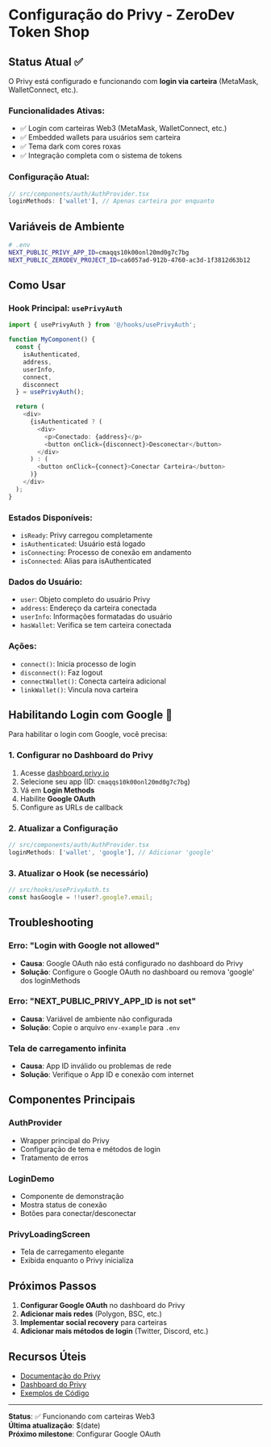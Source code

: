 # Configuração do Privy - ZeroDev Token Shop

## Status Atual ✅

O Privy está configurado e funcionando com **login via carteira** (MetaMask, WalletConnect, etc.).

### Funcionalidades Ativas:
- ✅ Login com carteiras Web3 (MetaMask, WalletConnect, etc.)
- ✅ Embedded wallets para usuários sem carteira
- ✅ Tema dark com cores roxas
- ✅ Integração completa com o sistema de tokens

### Configuração Atual:

```typescript
// src/components/auth/AuthProvider.tsx
loginMethods: ['wallet'], // Apenas carteira por enquanto
```

## Variáveis de Ambiente

```bash
# .env
NEXT_PUBLIC_PRIVY_APP_ID=cmaqqs10k00onl20md0g7c7bg
NEXT_PUBLIC_ZERODEV_PROJECT_ID=ca6057ad-912b-4760-ac3d-1f3812d63b12
```

## Como Usar

### Hook Principal: `usePrivyAuth`

```typescript
import { usePrivyAuth } from '@/hooks/usePrivyAuth';

function MyComponent() {
  const { 
    isAuthenticated, 
    address, 
    userInfo, 
    connect, 
    disconnect 
  } = usePrivyAuth();

  return (
    <div>
      {isAuthenticated ? (
        <div>
          <p>Conectado: {address}</p>
          <button onClick={disconnect}>Desconectar</button>
        </div>
      ) : (
        <button onClick={connect}>Conectar Carteira</button>
      )}
    </div>
  );
}
```

### Estados Disponíveis:
- `isReady`: Privy carregou completamente
- `isAuthenticated`: Usuário está logado
- `isConnecting`: Processo de conexão em andamento
- `isConnected`: Alias para isAuthenticated

### Dados do Usuário:
- `user`: Objeto completo do usuário Privy
- `address`: Endereço da carteira conectada
- `userInfo`: Informações formatadas do usuário
- `hasWallet`: Verifica se tem carteira conectada

### Ações:
- `connect()`: Inicia processo de login
- `disconnect()`: Faz logout
- `connectWallet()`: Conecta carteira adicional
- `linkWallet()`: Vincula nova carteira

## Habilitando Login com Google 🔄

Para habilitar o login com Google, você precisa:

### 1. Configurar no Dashboard do Privy
1. Acesse [dashboard.privy.io](https://dashboard.privy.io)
2. Selecione seu app (ID: `cmaqqs10k00onl20md0g7c7bg`)
3. Vá em **Login Methods**
4. Habilite **Google OAuth**
5. Configure as URLs de callback

### 2. Atualizar a Configuração
```typescript
// src/components/auth/AuthProvider.tsx
loginMethods: ['wallet', 'google'], // Adicionar 'google'
```

### 3. Atualizar o Hook (se necessário)
```typescript
// src/hooks/usePrivyAuth.ts
const hasGoogle = !!user?.google?.email;
```

## Troubleshooting

### Erro: "Login with Google not allowed"
- **Causa**: Google OAuth não está configurado no dashboard do Privy
- **Solução**: Configure o Google OAuth no dashboard ou remova 'google' dos loginMethods

### Erro: "NEXT_PUBLIC_PRIVY_APP_ID is not set"
- **Causa**: Variável de ambiente não configurada
- **Solução**: Copie o arquivo `env-example` para `.env`

### Tela de carregamento infinita
- **Causa**: App ID inválido ou problemas de rede
- **Solução**: Verifique o App ID e conexão com internet

## Componentes Principais

### AuthProvider
- Wrapper principal do Privy
- Configuração de tema e métodos de login
- Tratamento de erros

### LoginDemo
- Componente de demonstração
- Mostra status de conexão
- Botões para conectar/desconectar

### PrivyLoadingScreen
- Tela de carregamento elegante
- Exibida enquanto o Privy inicializa

## Próximos Passos

1. **Configurar Google OAuth** no dashboard do Privy
2. **Adicionar mais redes** (Polygon, BSC, etc.)
3. **Implementar social recovery** para carteiras
4. **Adicionar mais métodos de login** (Twitter, Discord, etc.)

## Recursos Úteis

- [Documentação do Privy](https://docs.privy.io/)
- [Dashboard do Privy](https://dashboard.privy.io)
- [Exemplos de Código](https://github.com/privy-io/privy-react-auth)

---

**Status**: ✅ Funcionando com carteiras Web3  
**Última atualização**: $(date)  
**Próximo milestone**: Configurar Google OAuth 